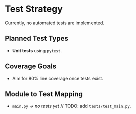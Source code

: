 # Test Strategy

Currently, no automated tests are implemented.

## Planned Test Types
- **Unit tests** using `pytest`.

## Coverage Goals
- Aim for 80% line coverage once tests exist.

## Module to Test Mapping
- `main.py` → *no tests yet* // TODO: add `tests/test_main.py`.

